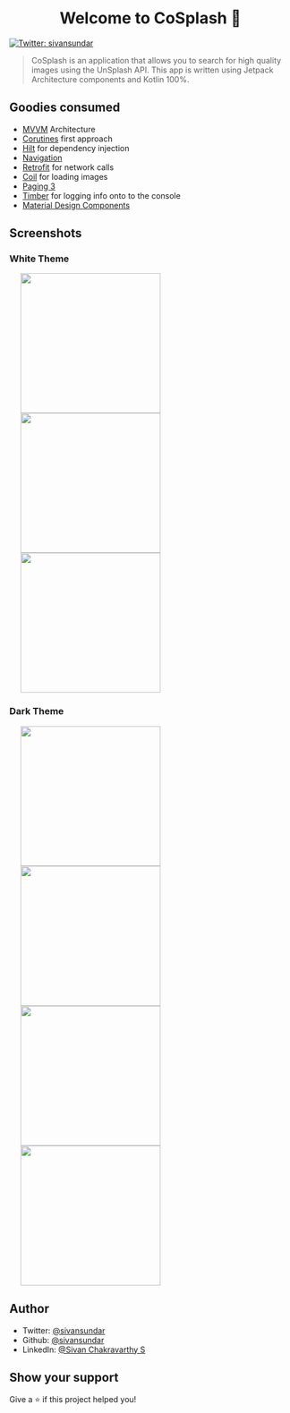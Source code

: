 <h1 align="center">Welcome to CoSplash 👋</h1>
<p>
  <a href="https://twitter.com/sivansundar" target="_blank">
    <img alt="Twitter: sivansundar" src="https://img.shields.io/twitter/follow/sivansundar.svg?style=social" />
  </a>
</p>

> CoSplash is an application that allows you to search for high quality images using the UnSplash API. This app is written using Jetpack Architecture components and Kotlin 100%.

## Goodies consumed

* <a href="https://developer.android.com/jetpack/guide" target="_blank">MVVM</a> Architecture 
* <a href="https://developer.android.com/kotlin/coroutines" target="_blank">Corutines</a> first approach
* <a href="https://developer.android.com/training/dependency-injection/hilt-android" target="_blank">Hilt</a> for dependency injection
* <a href="https://developer.android.com/guide/navigation" target="_blank">Navigation</a>
* <a href="https://github.com/square/retrofit" target="_blank">Retrofit</a> for network calls
* <a href="https://github.com/coil-kt/coil" target="_blank">Coil</a> for loading images
* <a href="https://developer.android.com/topic/libraries/architecture/paging/v3-overview" target="_blank">Paging 3</a>
* <a href="https://github.com/JakeWharton/timber" target="_blank">Timber</a> for logging info onto to the console
* <a href="https://material.io/components?platform=android" target="_blank">Material Design Components</a>

## Screenshots

### White Theme


<img src="https://user-images.githubusercontent.com/10433759/124401215-b1c6a680-dd45-11eb-9c25-6c8f30ea6ef1.png" width="250" hspace="20"/><img src="https://user-images.githubusercontent.com/10433759/124401299-492bf980-dd46-11eb-9bfd-6af9dae1c020.png" width="250" hspace="20"/><img src="https://user-images.githubusercontent.com/10433759/124401682-682b8b00-dd48-11eb-9427-06854a7b7b16.png" width="250" hspace="20"/>


### Dark Theme


<img src="https://user-images.githubusercontent.com/10433759/124401328-6eb90300-dd46-11eb-8223-06f03e933b45.png" width="250" hspace="20"/><img src="https://user-images.githubusercontent.com/10433759/124401369-b6d82580-dd46-11eb-8b66-35628fc02eae.png" width="250" hspace="20"/><img src="https://user-images.githubusercontent.com/10433759/124401346-8db79500-dd46-11eb-9253-dcbba4f8a83c.png" width="250" hspace="20"/><img src="https://user-images.githubusercontent.com/10433759/124401695-74afe380-dd48-11eb-8c51-c530fb8efa92.png" width="250" hspace="20"/>


## Author

* Twitter: [@sivansundar](https://twitter.com/sivansundar)
* Github: [@sivansundar](https://github.com/sivansundar)
* LinkedIn: [@Sivan Chakravarthy S](https://linkedin.com/in/Sivan-Chakravarthy-S)

## Show your support

Give a ⭐️ if this project helped you!
